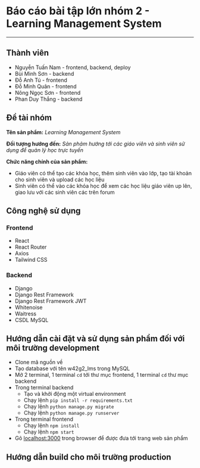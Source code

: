 # Báo cáo bài tập lớn nhóm 2 - Learning Management System

---

## Thành viên

- Nguyễn Tuấn Nam - frontend, backend, deploy
- Bùi Minh Sơn - backend
- Đỗ Anh Tú - frontend
- Đỗ Minh Quân - frontend
- Nông Ngọc Sơn - frontend
- Phan Duy Thắng - backend

## Đề tài nhóm

**Tên sản phẩm:** _Learning Management System_

**Đối tượng hướng đến:** _Sản phảm hướng tới các giáo viên và sinh viên sử dụng để quản lý học trực tuyến_

**Chức năng chính của sản phẩm:**

- Giáo viên có thể tạo các khóa học, thêm sinh viên vào lớp, tạo tài khoản cho sinh viên và upload các học liệu
- Sinh viên có thể vào các khóa học để xem các học liệu giáo viên up lên, giao lưu với các sinh viên các trên forum

## Công nghệ sử dụng

### Frontend

- React
- React Router
- Axios
- Tailwind CSS

### Backend

- Django
- Django Rest Framework
- Django Rest Framework JWT
- Whitenoise
- Waitress
- CSDL MySQL

## Hướng dẫn cài đặt và sử dụng sản phẩm đối với môi trường development

- Clone mã nguồn về
- Tạo database với tên w42g2_lms trong MySQL
- Mở 2 terminal, 1 terminal `cd` tới thư mục frontend, 1 terminal `cd` thư mục backend
- Trong terminal backend
  - Tạo và khởi động một virtual environment
  - Chạy lệnh `pip install -r requirements.txt`
  - Chạy lệnh `python manage.py migrate`
  - Chạy lệnh `python manage.py runserver`
- Trong terminal frontend
  - Chạy lệnh `npm install`
  - Chạy lệnh `npm start`
- Gõ [localhost:3000](localhost:3000) trong browser để được đưa tới trang web sản phẩm

## Hướng dẫn build cho môi trường production

